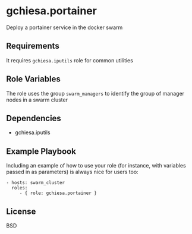 gchiesa.portainer
=================

Deploy a portainer service in the docker swarm 

Requirements
------------

It requires ```gchiesa.iputils``` role for common utilities

Role Variables
--------------

The role uses the group ```swarm_managers``` to identify the group of manager nodes in a swarm cluster


Dependencies
------------

- gchiesa.iputils

Example Playbook
----------------

Including an example of how to use your role (for instance, with variables passed in as parameters) is always nice for users too:

    - hosts: swarm_cluster
      roles:
         - { role: gchiesa.portainer }

License
-------

BSD
